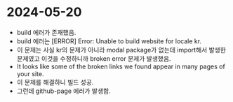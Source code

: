 # 2024-05-20

- build 에러가 존재했음.
- build 에러는 [ERROR] Error: Unable to build website for locale kr.
- 이 문제는 사실 kr의 문제가 아니라 modal package가 없는데 import해서 발생한 문제였고 이것을 수정하니까 broken error 문제가 발생했음.
- It looks like some of the broken links we found appear in many pages of your site.
- 이 문제를 해결하니 빌드 성공.
- 그런데 github-page 에러가 발생함.
